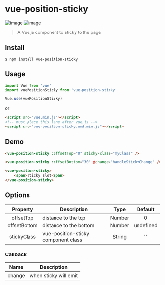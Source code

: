# vue-position-sticky

![image](https://img.shields.io/badge/vue-2.5.16-blue.svg)
![image](https://img.shields.io/badge/vue--cli-3.0.0-green.svg)

> A Vue.js component to sticky to the page

## Install
```
$ npm install vue-position-sticky
```

## Usage
```javascript
import Vue from 'vue'
import vuePositionSticky from 'vue-position-sticky'

Vue.use(vuePositionSticky)
```

or

```html
<script src="vue.min.js"></script>
<!-- must place this line after vue.js -->
<script src="vue-position-sticky.umd.min.js"></script>
```

## Demo
```html
<vue-position-sticky :offsetTop="0" sticky-class="myClass" />

<vue-position-sticky :offsetBottom="30" @change="handleStickyChange" />

<vue-position-sticky>
    <span>sticky slot<span>
</vue-position-sticky>
```

## Options
Property | Description | Type | Default
|:---:|---|:---:|:---:|
| offsetTop | distance to the top | Number | 0
| offsetBottom | distance to the bottom | Number | undefined
| stickyClass | vue-position-sticky component class | String | ''

### Callback
| Name | Description |
|:---:|---|
| change | when sticky will emit 

